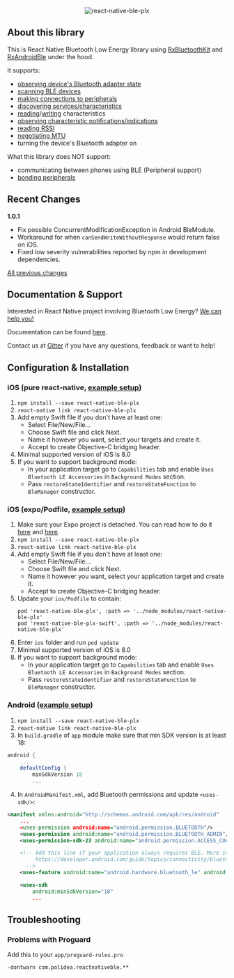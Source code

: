 <p align="center">
  <img alt="react-native-ble-plx" src="docs/logo.png" />
</p>

## About this library

This is React Native Bluetooth Low Energy library using [RxBluetoothKit](https://github.com/Polidea/RxBluetoothKit) and [RxAndroidBle](https://github.com/Polidea/RxAndroidBle) under the hood.

It supports:

- [observing device's Bluetooth adapter state](https://github.com/Polidea/react-native-ble-plx/wiki/Bluetooth-Adapter-State)
- [scanning BLE devices](https://github.com/Polidea/react-native-ble-plx/wiki/Bluetooth-Scanning)
- [making connections to peripherals](https://github.com/Polidea/react-native-ble-plx/wiki/Device-Connecting)
- [discovering services/characteristics](https://github.com/Polidea/react-native-ble-plx/wiki/Device-Service-Discovery)
- [reading](https://github.com/Polidea/react-native-ble-plx/wiki/Characteristic-Reading)/[writing](https://github.com/Polidea/react-native-ble-plx/wiki/Characteristic-Writing) characteristics
- [observing characteristic notifications/indications](https://github.com/Polidea/react-native-ble-plx/wiki/Characteristic-Notifying)
- [reading RSSI](https://github.com/Polidea/react-native-ble-plx/wiki/RSSI-Reading)
- [negotiating MTU](https://github.com/Polidea/react-native-ble-plx/wiki/MTU-Negotiation)
- turning the device's Bluetooth adapter on

What this library does NOT support:

- communicating between phones using BLE (Peripheral support)
- [bonding peripherals](https://github.com/Polidea/react-native-ble-plx/wiki/Device-Bonding)

## Recent Changes

**1.0.1**

- Fix possible ConcurrentModificationException in Android BleModule.
- Workaround for when `canSendWriteWithoutResponse` would return false on iOS.
- Fixed low severity vulnerabilities reported by npm in development dependencies.

[All previous changes](CHANGELOG.md)

## Documentation & Support

Interested in React Native project involving Bluetooth Low Energy? [We can help you!](https://www.polidea.com/react-native)

Documentation can be found [here](https://polidea.github.io/react-native-ble-plx/).

Contact us at [Gitter](https://gitter.im/RxBLELibraries/react-native-ble) if you have any questions, feedback or want to help!

## Configuration & Installation

### iOS (pure react-native, [example setup](https://github.com/Cierpliwy/SensorTag))

1. `npm install --save react-native-ble-plx`
2. `react-native link react-native-ble-plx`
3. Add empty Swift file if you don't have at least one:
   - Select File/New/File...
   - Choose Swift file and click Next.
   - Name it however you want, select your targets and create it.
   - Accept to create Objective-C bridging header.
4. Minimal supported version of iOS is 8.0
5. If you want to support background mode:
   - In your application target go to `Capabilities` tab and enable `Uses Bluetooth LE Accessories` in
     `Background Modes` section.
   - Pass `restoreStateIdentifier` and `restoreStateFunction` to `BleManager` constructor.

### iOS (expo/Podfile, [example setup](https://github.com/Cierpliwy/SensorTagExpo))

1. Make sure your Expo project is detached. You can read how to do it [here](https://docs.expo.io/versions/latest/expokit/detach) and [here](https://docs.expo.io/versions/latest/expokit/expokit).
2. `npm install --save react-native-ble-plx`
3. `react-native link react-native-ble-plx`
4. Add empty Swift file if you don't have at least one:
   - Select File/New/File...
   - Choose Swift file and click Next.
   - Name it however you want, select your application target and create it.
   - Accept to create Objective-C bridging header.
5. Update your `ios/Podfile` to contain:
   ```
   pod 'react-native-ble-plx', :path => '../node_modules/react-native-ble-plx'
   pod 'react-native-ble-plx-swift', :path => '../node_modules/react-native-ble-plx'
   ```
6. Enter `ios` folder and run `pod update`
7. Minimal supported version of iOS is 8.0
8. If you want to support background mode:
   - In your application target go to `Capabilities` tab and enable `Uses Bluetooth LE Accessories` in
     `Background Modes` section.
   - Pass `restoreStateIdentifier` and `restoreStateFunction` to `BleManager` constructor.

### Android ([example setup](https://github.com/Cierpliwy/SensorTag))

1. `npm install --save react-native-ble-plx`
2. `react-native link react-native-ble-plx`
3. In `build.gradle` of `app` module make sure that min SDK version is at least 18:

```groovy
android {
    ...
    defaultConfig {
        minSdkVersion 18
        ...
```

4. In `AndroidManifest.xml`, add Bluetooth permissions and update `<uses-sdk/>`:

```xml
<manifest xmlns:android="http://schemas.android.com/apk/res/android"
    ...
    <uses-permission android:name="android.permission.BLUETOOTH"/>
    <uses-permission android:name="android.permission.BLUETOOTH_ADMIN"/>
    <uses-permission-sdk-23 android:name="android.permission.ACCESS_COARSE_LOCATION"/>

    <!-- Add this line if your application always requires BLE. More info can be found on:
         https://developer.android.com/guide/topics/connectivity/bluetooth-le.html#permissions
      -->
    <uses-feature android:name="android.hardware.bluetooth_le" android:required="true"/>

    <uses-sdk
        android:minSdkVersion="18"
        ...
```

## Troubleshooting

### Problems with Proguard

Add this to your `app/proguard-rules.pro`

```
-dontwarn com.polidea.reactnativeble.**
```
